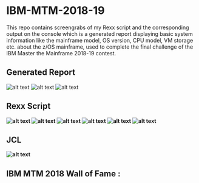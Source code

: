 # IBM-MTM-2018-19
This repo contains screengrabs of my Rexx script and the corresponding output on the console which is a generated report displaying basic system information like the mainframe model, OS version, CPU model, VM storage etc. about the z/OS mainframe, used to complete the final challenge of the IBM Master the Mainframe 2018-19 contest.

 

## Generated Report 
![alt text](https://github.com/Shbh11/IBM-MTM-2018-19/blob/master/Console_Screengrabs/ch15(1).JPG)
![alt text](https://github.com/Shbh11/IBM-MTM-2018-19/blob/master/Console_Screengrabs/ch15(2).JPG)
![alt text](https://github.com/Shbh11/IBM-MTM-2018-19/blob/master/Console_Screengrabs/ch15(3).JPG)

<b>
  
## Rexx Script
![alt text](https://github.com/Shbh11/IBM-MTM-2018-19/blob/master/Console_Screengrabs/ch15rexx1.JPG)
![alt text](https://github.com/Shbh11/IBM-MTM-2018-19/blob/master/Console_Screengrabs/ch15rexx2.JPG)
![alt text](https://github.com/Shbh11/IBM-MTM-2018-19/blob/master/Console_Screengrabs/ch15rexx3.JPG)
![alt text](https://github.com/Shbh11/IBM-MTM-2018-19/blob/master/Console_Screengrabs/ch15rexx4.JPG)
![alt text](https://github.com/Shbh11/IBM-MTM-2018-19/blob/master/Console_Screengrabs/ch15rexx5.JPG)
![alt text](https://github.com/Shbh11/IBM-MTM-2018-19/blob/master/Console_Screengrabs/ch15rexx6.JPG)

<b>
  
## JCL
![alt text](https://github.com/Shbh11/IBM-MTM-2018-19/blob/master/Console_Screengrabs/ch15JCL.JPG)

<b>
  
## IBM MTM 2018 Wall of Fame :
